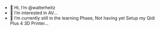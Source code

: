 - 👋 Hi, I’m @walterheitz
- 👀 I’m interested in AV...
- 🌱 I’m currently still in the learning Phase, Not having yet Setup my Qidi Plus 4 3D Printer...
